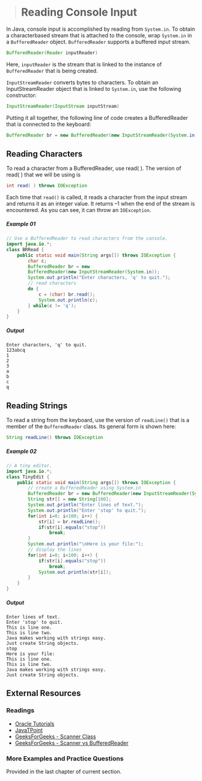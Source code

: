 ># Reading Console Input

In Java, console input is accomplished by reading from `System.in`. To obtain a characterbased stream that is attached to the console, wrap `System.in` in a `BufferedReader` object. `BufferedReader` supports a buffered input stream.

```java
BufferedReader(Reader inputReader)
```

Here, `inputReader` is the stream that is linked to the instance of `BufferedReader` that is being created.

`InputStreamReader` converts bytes to characters. To obtain an InputStreamReader object that is linked to `System.in`, use the following constructor:

```java
InputStreamReader(InputStream inputStream)
```

Putting it all together, the following line of code creates a BufferedReader that is connected to the keyboard:

```java
BufferedReader br = new BufferedReader(new InputStreamReader(System.in));
```

## Reading Characters

To read a character from a BufferedReader, use read( ). The version of read( ) that we will be using is

```java
int read( ) throws IOException
```

Each time that `read()` is called, it reads a character from the input stream and returns it as an integer value. It returns –1 when the end of the stream is encountered. As you can see, it can throw an `IOException`.

##### Example 01

```java
// Use a BufferedReader to read characters from the console.
import java.io.*;
class BRRead {
    public static void main(String args[]) throws IOException {
        char c;
        BufferedReader br = new
        BufferedReader(new InputStreamReader(System.in));
        System.out.println("Enter characters, 'q' to quit.");
        // read characters
        do {
            c = (char) br.read();
            System.out.println(c);
        } while(c != 'q');
    }
}
```

##### Output

    Enter characters, 'q' to quit.
    123abcq
    1
    2
    3
    a
    b
    c
    q


## Reading Strings

To read a string from the keyboard, use the version of `readLine()` that is a member of the `BufferedReader` class. Its general form is shown here:

```java
String readLine() throws IOException
```

##### Example 02

```java
// A tiny editor.
import java.io.*;
class TinyEdit {
    public static void main(String args[]) throws IOException {
        // create a BufferedReader using System.in
        BufferedReader br = new BufferedReader(new InputStreamReader(System.in));
        String str[] = new String[100];
        System.out.println("Enter lines of text.");
        System.out.println("Enter 'stop' to quit.");
        for(int i=0; i<100; i++) {
            str[i] = br.readLine();
            if(str[i].equals("stop")) 
                break;
        }
        System.out.println("\nHere is your file:");
        // display the lines
        for(int i=0; i<100; i++) {
            if(str[i].equals("stop"))
                break;
            System.out.println(str[i]);
        }
    }
}
```

##### Output

    Enter lines of text.
    Enter 'stop' to quit.
    This is line one.
    This is line two.
    Java makes working with strings easy.
    Just create String objects.
    stop
    Here is your file:
    This is line one.
    This is line two.
    Java makes working with strings easy.
    Just create String objects.


## External Resources

### Readings

* [Oracle Tutorials](https://docs.oracle.com/javase/tutorial/essential/io/cl.html)
* [JavaTPoint](https://www.javatpoint.com/java-bufferedreader-class)
* [GeeksForGeeks - Scanner Class](https://www.geeksforgeeks.org/scanner-class-in-java/)
* [GeeksForGeeks - Scanner vs BufferedReader](https://www.geeksforgeeks.org/difference-between-scanner-and-bufferreader-class-in-java/)

### More Examples and Practice Questions

Provided in the last chapter of current section.